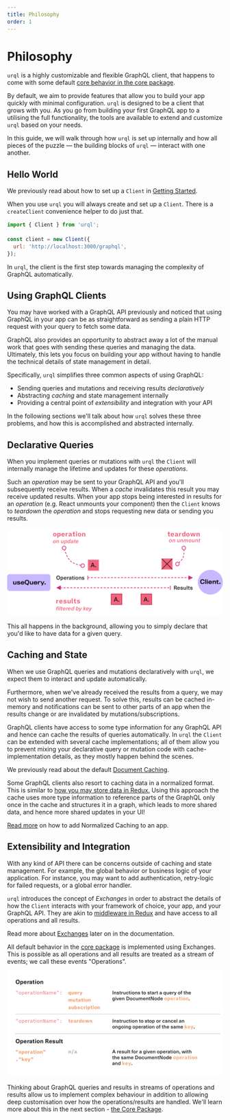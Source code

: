 ```yaml
---
title: Philosophy
order: 1
---
```


# Philosophy

`urql` is a highly customizable and flexible GraphQL client, that happens to come with some default
[core behavior in the core package](./core-package.md).

By default, we aim to provide features that allow you to build your app quickly with minimal
configuration. `urql` is designed to be a client that grows with you. As you go from building your first
GraphQL app to a utilising the full functionality, the tools are available to extend and customize `urql` based on
your needs.

In this guide, we will walk through how `urql` is set up internally and how all pieces of the puzzle
— the building blocks of `urql` — interact with one another.

## Hello World

We previously read about how to set up a `Client` in [Getting
Started](../basics/getting-started.md).

When you use `urql` you will always create and set up a `Client`. There is a `createClient`
convenience helper to do just that.

```js
import { Client } from 'urql';

const client = new Client({
  url: 'http://localhost:3000/graphql',
});
```

In `urql`, the client is the first step towards managing the complexity of GraphQL automatically.

## Using GraphQL Clients

You may have worked with a GraphQL API previously and noticed that using GraphQL in your app can be
as straightforward as sending a plain HTTP request with your query to fetch some data.

GraphQL also provides an opportunity to abstract away a lot of the manual work that goes with
sending these queries and managing the data. Ultimately, this lets you focus on building
your app without having to handle the technical details of state management in detail.

Specifically, `urql` simplifies three common aspects of using GraphQL:

- Sending queries and mutations and receiving results _declaratively_
- Abstracting _caching_ and state management internally
- Providing a central point of _extensibility_ and integration with your API

In the following sections we'll talk about how `urql` solves these three problems, and how this is
accomplished and abstracted internally.

## Declarative Queries

When you implement queries or mutations with `urql` the `Client` will internally manage the
lifetime and updates for these _operations_.

Such an _operation_ may be sent to your GraphQL API and you'll subsequently receive results.
When a _cache_ invalidates this result you may receive updated results. When your app
stops being interested in results for an _operation_ (e.g. React unmounts your component) then
the `Client` knows to _teardown_ the _operation_ and stops requesting new data or sending you
results.

![Operations and Results](../assets/urql-event-hub.png)

This all happens in the background, allowing you to simply declare that you'd like to have data for a given
query.

## Caching and State

When we use GraphQL queries and mutations declaratively with `urql`, we expect them to interact
and update automatically.

Furthermore, when we've already received the results from a query, we may not wish to send another request. To solve this, results can be cached in-memory and notifications can be sent to other parts of an app when the results change or
are invalidated by mutations/subscriptions.

GraphQL clients have access to some type information for any GraphQL API and hence can
cache the results of queries automatically. In `urql` the `Client` can be extended with several
cache implementations; all of them allow you to prevent mixing your declarative query or mutation
code with cache-implementation details, as they mostly happen behind the scenes.

We previously read about the default [Document Caching](../basics/document-caching.md).

Some GraphQL clients also resort to caching data in a normalized format. This is similar to
[how you may store data in Redux.](https://redux.js.org/recipes/structuring-reducers/normalizing-state-shape/)
Using this approach the cache uses more type information to reference parts of the GraphQL only once
in the cache and structures it in a graph, which leads to more shared data, and hence more shared
updates in your UI!

[Read more](../graphcache/normalized-caching.md) on how to add Normalized Caching to an app.

## Extensibility and Integration

With any kind of API there can be concerns outside of caching and state management. For example,
the global behavior or business logic of your application. For instance, you may want to add authentication, retry-logic for failed requests, or a global
error handler.

`urql` introduces the concept of _Exchanges_ in order to abstract the details of how the `Client` interacts with
your framework of choice, your app, and your GraphQL API. They are akin to
[middleware in Redux](https://redux.js.org/advanced/middleware) and have access to all operations
and all results.

Read more about [Exchanges](./exchanges.md) later on in the documentation.

All default behavior in the [core package](./core-package.md) is implemented using
Exchanges. This is possible as all operations and all results are treated as a stream
of events; we call these events "Operations".

![Operation Signature](../assets/urql-signals.png)

Thinking about GraphQL queries and results in
streams of operations and results allow us to implement complex behaviour in addition to allowing deep customisation over how the operations/results are handled. We'll learn more about this in the next section - [the Core Package](./core-package.md).
